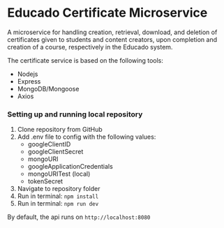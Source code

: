 # Educado Certificate Microservice

A microservice for handling creation, retrieval, download, and deletion of certificates given to students and content creators, upon completion and creation of a course, respectively in the Educado system. 

The certificate service is based on the following tools:

- Nodejs
- Express
- MongoDB/Mongoose
- Axios

### Setting up and running local repository

1. Clone repository from GitHub
2. Add .env file to config with the following values:
	- googleClientID
	- googleClientSecret
	- mongoURI
	- googleApplicationCredentials
	- mongoURITest (local)
	- tokenSecret
3. Navigate to repository folder
4. Run in terminal: `npm install`
5. Run in terminal: `npm run dev`

By default, the api runs on `http://localhost:8080`